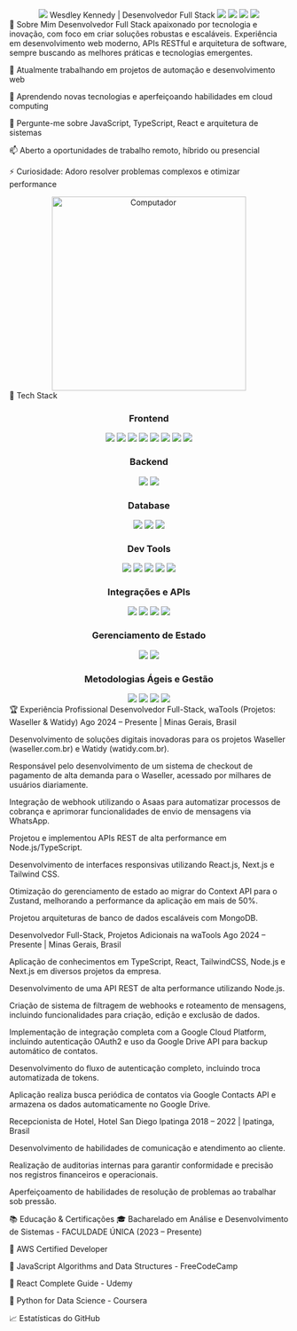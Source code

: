 <div align="center"> <img src="https://capsule-render.vercel.app/api?type=waving&color=32CD32&height=120&section=header"/>
Wesdley Kennedy | Desenvolvedor Full Stack

<img src="https://img.shields.io/badge/LinkedIn-0A66C2?style=for-the-badge&logo=linkedin&logoColor=white" />
<img src="https://img.shields.io/badge/Gmail-EA4335?style=for-the-badge&logo=gmail&logoColor=white" />
<img src="https://img.shields.io/badge/WhatsApp-25D366?style=for-the-badge&logo=whatsapp&logoColor=white" />
<img src="https://img.shields.io/badge/GitHub-181717?style=for-the-badge&logo=github&logoColor=white" />

</div>
💫 Sobre Mim
Desenvolvedor Full Stack apaixonado por tecnologia e inovação, com foco em criar soluções robustas e escaláveis. Experiência em desenvolvimento web moderno, APIs RESTful e arquitetura de software, sempre buscando as melhores práticas e tecnologias emergentes.

🔭 Atualmente trabalhando em projetos de automação e desenvolvimento web

🌱 Aprendendo novas tecnologias e aperfeiçoando habilidades em cloud computing

💬 Pergunte-me sobre JavaScript, TypeScript, React e arquitetura de sistemas

📫 Aberto a oportunidades de trabalho remoto, híbrido ou presencial

⚡ Curiosidade: Adoro resolver problemas complexos e otimizar performance

<div align="center"> <img src="https://raw.githubusercontent.com/MicaelliMedeiros/micaellimedeiros/master/image/computer-illustration.png" width="350px" alt="Computador"> </div>
🚀 Tech Stack
<div align="center"> <h3>Frontend</h3> <img src="https://img.shields.io/badge/React-61DAFB?style=for-the-badge&logo=react&logoColor=black"/> <img src="https://img.shields.io/badge/Next.js-000000?style=for-the-badge&logo=nextdotjs&logoColor=white"/> <img src="https://img.shields.io/badge/TypeScript-3178C6?style=for-the-badge&logo=typescript&logoColor=white"/> <img src="https://img.shields.io/badge/JavaScript-F7DF1E?style=for-the-badge&logo=javascript&logoColor=black"/> <img src="https://img.shields.io/badge/Tailwind_CSS-38B2AC?style=for-the-badge&logo=tailwind-css&logoColor=white"/> <img src="https://img.shields.io/badge/HTML5-E34F26?style=for-the-badge&logo=html5&logoColor=white"/> <img src="https://img.shields.io/badge/CSS3-1572B6?style=for-the-badge&logo=css3&logoColor=white"/> <img src="https://img.shields.io/badge/Sass-CC6699?style=for-the-badge&logo=sass&logoColor=white"/> <h3>Backend</h3> <img src="https://img.shields.io/badge/Node.js-339933?style=for-the-badge&logo=nodedotjs&logoColor=white"/> <img src="https://img.shields.io/badge/Express-000000?style=for-the-badge&logo=express&logoColor=white"/> <h3>Database</h3> <img src="https://img.shields.io/badge/MongoDB-47A248?style=for-the-badge&logo=mongodb&logoColor=white"/> <img src="https://img.shields.io/badge/MySQL-005C84?style=for-the-badge&logo=mysql&logoColor=white"/> <img src="https://img.shields.io/badge/IndexedDB-003366?style=for-the-badge&logo=database&logoColor=white"/> <h3>Dev Tools</h3> <img src="https://img.shields.io/badge/Git-E44C30?style=for-the-badge&logo=git&logoColor=white"/> <img src="https://img.shields.io/badge/GitHub-181717?style=for-the-badge&logo=github&logoColor=white"/> <img src="https://img.shields.io/badge/VS_Code-007ACC?style=for-the-badge&logo=visual-studio-code&logoColor=white"/> <img src="https://img.shields.io/badge/Insomnia-4000BF?style=for-the-badge&logo=insomnia&logoColor=white"/> <img src="https://img.shields.io/badge/Swagger-85EA2D?style=for-the-badge&logo=swagger&logoColor=black"/> <h3>Integrações e APIs</h3> <img src="https://img.shields.io/badge/Google_Cloud-4285F4?style=for-the-badge&logo=google-cloud&logoColor=white"/> <img src="https://img.shields.io/badge/Google_Drive-34A853?style=for-the-badge&logo=google-drive&logoColor=white"/> <img src="https://img.shields.io/badge/Google_Contacts-4285F4?style=for-the-badge&logo=google&logoColor=white"/> <img src="https://img.shields.io/badge/OAuth2-000000?style=for-the-badge&logo=oauth&logoColor=white"/> <h3>Gerenciamento de Estado</h3> <img src="https://img.shields.io/badge/React_Hooks-61DAFB?style=for-the-badge&logo=react&logoColor=black"/> <img src="https://img.shields.io/badge/Zustand-000000?style=for-the-badge&logo=zustand&logoColor=white"/> <h3>Metodologias Ágeis e Gestão</h3> <img src="https://img.shields.io/badge/Scrum-6DB33F?style=for-the-badge&logo=scrumalliance&logoColor=white"/> <img src="https://img.shields.io/badge/Kanban-0079BF?style=for-the-badge&logo=trello&logoColor=white"/> <img src="https://img.shields.io/badge/Jira-0052CC?style=for-the-badge&logo=jira&logoColor=white"/> <img src="https://img.shields.io/badge/Trello-0052CC?style=for-the-badge&logo=trello&logoColor=white"/> </div>
🏆 Experiência Profissional
Desenvolvedor Full-Stack, waTools (Projetos: Waseller & Watidy)
Ago 2024 – Presente | Minas Gerais, Brasil

Desenvolvimento de soluções digitais inovadoras para os projetos Waseller (waseller.com.br) e Watidy (watidy.com.br).

Responsável pelo desenvolvimento de um sistema de checkout de pagamento de alta demanda para o Waseller, acessado por milhares de usuários diariamente.

Integração de webhook utilizando o Asaas para automatizar processos de cobrança e aprimorar funcionalidades de envio de mensagens via WhatsApp.

Projetou e implementou APIs REST de alta performance em Node.js/TypeScript.

Desenvolvimento de interfaces responsivas utilizando React.js, Next.js e Tailwind CSS.

Otimização do gerenciamento de estado ao migrar do Context API para o Zustand, melhorando a performance da aplicação em mais de 50%.

Projetou arquiteturas de banco de dados escaláveis com MongoDB.

Desenvolvedor Full-Stack, Projetos Adicionais na waTools
Ago 2024 – Presente | Minas Gerais, Brasil

Aplicação de conhecimentos em TypeScript, React, TailwindCSS, Node.js e Next.js em diversos projetos da empresa.

Desenvolvimento de uma API REST de alta performance utilizando Node.js.

Criação de sistema de filtragem de webhooks e roteamento de mensagens, incluindo funcionalidades para criação, edição e exclusão de dados.

Implementação de integração completa com a Google Cloud Platform, incluindo autenticação OAuth2 e uso da Google Drive API para backup automático de contatos.

Desenvolvimento do fluxo de autenticação completo, incluindo troca automatizada de tokens.

Aplicação realiza busca periódica de contatos via Google Contacts API e armazena os dados automaticamente no Google Drive.

Recepcionista de Hotel, Hotel San Diego Ipatinga
2018 – 2022 | Ipatinga, Brasil

Desenvolvimento de habilidades de comunicação e atendimento ao cliente.

Realização de auditorias internas para garantir conformidade e precisão nos registros financeiros e operacionais.

Aperfeiçoamento de habilidades de resolução de problemas ao trabalhar sob pressão.

📚 Educação & Certificações
🎓 Bacharelado em Análise e Desenvolvimento de Sistemas - FACULDADE ÚNICA (2023 – Presente)

📜 AWS Certified Developer

📜 JavaScript Algorithms and Data Structures - FreeCodeCamp

📜 React Complete Guide - Udemy

📜 Python for Data Science - Coursera

📈 Estatísticas do GitHub
<div align="center"> <img width="49%" height="195px" src="https://github-readme-stats.vercel.app/api?username=Wesdley-Kenn ::contentReference[oaicite:0]{index=0}
